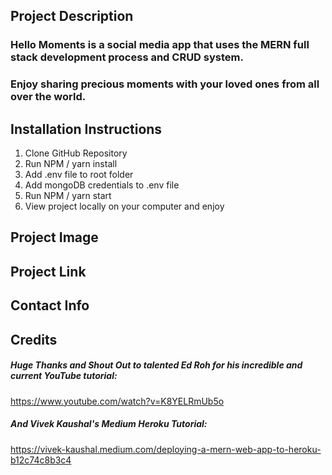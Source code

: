 ## Project Description

### Hello Moments is a social media app that uses the MERN full stack development process and CRUD system. 


### Enjoy sharing precious moments with your loved ones from all over the world. 



## Installation Instructions 

1. Clone GitHub Repository 
2. Run NPM / yarn install 
3. Add .env file to root folder
4. Add mongoDB credentials to .env file
5. Run NPM / yarn start 
6. View project locally on your computer and enjoy 

## Project Image 




## Project Link 






## Contact Info


## Credits

##### Huge Thanks and Shout Out to talented Ed Roh for his incredible and current YouTube tutorial:

https://www.youtube.com/watch?v=K8YELRmUb5o


##### And Vivek Kaushal's Medium Heroku Tutorial: 

https://vivek-kaushal.medium.com/deploying-a-mern-web-app-to-heroku-b12c74c8b3c4

